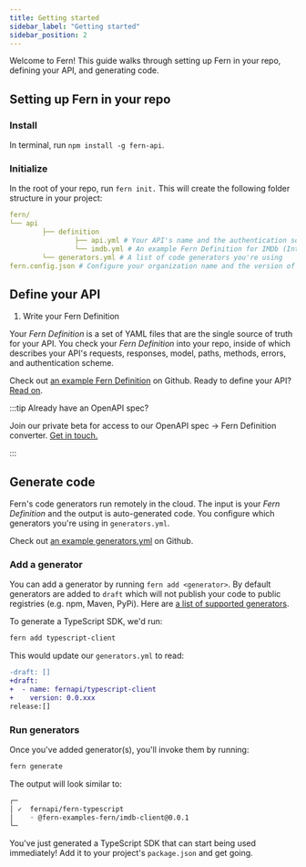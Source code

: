 ```yaml
---
title: Getting started
sidebar_label: "Getting started"
sidebar_position: 2
---
```


<!-- markdownlint-disable MD033 MD025 MD010 -->

Welcome to Fern! This guide walks through setting up Fern in your repo, defining your API, and generating code.

## Setting up Fern in your repo

### Install

In terminal, run `npm install -g fern-api`.

### Initialize

In the root of your repo, run `fern init.` This will create the following folder structure in your project:

```yml
fern/
└── api
		├── definition
				├── api.yml # Your API's name and the authentication scheme
				└── imdb.yml # An example Fern Definition for IMDb (International Movie Database)
		└── generators.yml # A list of code generators you're using
fern.config.json # Configure your organization name and the version of Fern CLI you're using
```

## Define your API

1. Write your Fern Definition

Your _Fern Definition_ is a set of YAML files that are the single source of truth for your API. You check your _Fern Definition_ into your repo, inside of which describes your API's requests, responses, model, paths, methods, errors, and authentication scheme.

Check out [an example Fern Definition](https://github.com/fern-api/fern-examples/blob/main/fern/api/definition/movie.yml) on Github. Ready to define your API? [Read on](TODO).

:::tip Already have an OpenAPI spec?

Join our private beta for access to our OpenAPI spec -> Fern Definition converter. [Get in touch.](mailto:hey@buildwithfern.com?subject=%5BPrivate%20Beta%5D%20OpenAPI%20to%20Fern%20Definition%20converter)

:::

## Generate code

Fern's code generators run remotely in the cloud. The input is your _Fern Definition_ and the output is auto-generated code. You configure which generators you're using in `generators.yml`.

Check out [an example generators.yml](https://github.com/fern-api/fern-examples/blob/main/fern/api/generators.yml) on Github.

### Add a generator

You can add a generator by running `fern add <generator>`. By default generators are added to `draft` which will not publish your code to public registries (e.g. npm, Maven, PyPi). Here are [a list of supported generators](TODO).

To generate a TypeScript SDK, we'd run:

```bash
fern add typescript-client
```

This would update our `generators.yml` to read:

```diff
-draft: []
+draft:
+  - name: fernapi/typescript-client
+    version: 0.0.xxx
release:[]
```

### Run generators

Once you've added generator(s), you'll invoke them by running:

```bash
fern generate
```

The output will look similar to:

```bash
┌─
│ ✓  fernapi/fern-typescript
│    ◦ @fern-examples-fern/imdb-client@0.0.1
└─
```

You've just generated a TypeScript SDK that can start being used immediately! Add it to your project's `package.json` and get going.
